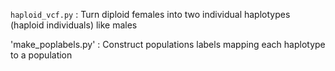 `haploid_vcf.py` : Turn diploid females into two individual haplotypes (haploid individuals) like males

'make_poplabels.py' : Construct populations labels mapping each haplotype to a population
